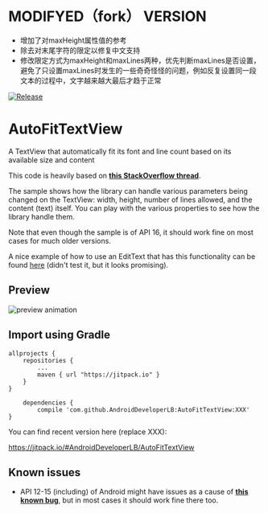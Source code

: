 MODIFYED（fork） VERSION
================

- 增加了对maxHeight属性值的参考
- 除去对末尾字符的限定以修复中文支持
- 修改限定方式为maxHeight和maxLines两种，优先判断maxLines是否设置，避免了只设置maxLines时发生的一些奇奇怪怪的问题，例如反复设置同一段文本的过程中，文字越来越大最后才趋于正常


[![Release](https://img.shields.io/github/release/AndroidDeveloperLB/AutoFitTextView.svg?style=flat)](https://jitpack.io/#AndroidDeveloperLB/AutoFitTextView)

AutoFitTextView
===============

A TextView that automatically fit its font and line count based on its available size and content

This code is heavily based on [**this StackOverflow thread**][1].

The sample shows how the library can handle various parameters being changed on the TextView: width, height, number of lines allowed, and the content (text) itself. You can play with the various properties to see how the library handle them.

Note that even though the sample is of API 16, it should work fine on most cases for much older versions.

A nice example of how to use an EditText that has this functionality can be found [here][4] (didn't test it, but it looks promising).

Preview
--
![preview animation][2]

Import using Gradle
--

	allprojects {
		repositories {
			...
			maven { url "https://jitpack.io" }
		}
	}
	
		dependencies {
	        compile 'com.github.AndroidDeveloperLB:AutoFitTextView:XXX'
	}

You can find recent version here (replace XXX):

https://jitpack.io/#AndroidDeveloperLB/AutoFitTextView

Known issues
------------

 - API 12-15 (including) of Android might have issues as a cause of [**this known bug**][3], but in most cases it should work fine there too. 
 


  [1]: http://stackoverflow.com/questions/16017165/auto-fit-textview-for-android/21851239
  [2]: https://raw.githubusercontent.com/AndroidDeveloperLB/AutoFitTextView/master/animationPreview.gif
  [3]: https://code.google.com/p/android/issues/detail?id=22493
  [4]: https://viksaaskool.wordpress.com/2014/11/16/using-auto-resize-to-fit-edittext-in-android/
